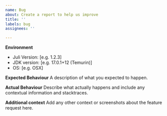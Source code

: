 ```yaml
---
name: Bug
about: Create a report to help us improve
title: ''
labels: bug
assignees: ''

---
```


**Environment**
* Juli Version: [e.g. 1.2.3]
* JDK version: [e.g. 17.0.1+12 (Temurin)]
* OS: [e.g. OSX]

**Expected Behaviour**
A description of what you expected to happen.

**Actual Behaviour**
Describe what actually happens and include any contextual information and stacktraces.

**Additional context**
Add any other context or screenshots about the feature request here.

